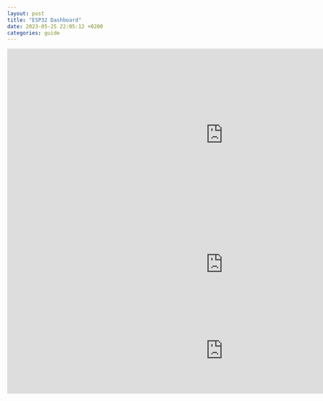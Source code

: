 ```yaml
---
layout: post
title: "ESP32 Dashboard"
date: 2023-05-25 22:05:12 +0200
categories: guide
---
```


<iframe width="1000" height="400" seamless frameborder="0" scrolling="no" src="https://docs.google.com/spreadsheets/d/e/2PACX-1vTfm7bUbq6qHgQJE2aVuxijAOxNuzihnbuv-xM80j_4FbR4bY1u1eFysz5Lx9noEad4iUIMLyPkyiNU/pubchart?oid=910580482&amp;format=interactive"></iframe>

<iframe width="1000" height="200" seamless frameborder="0" scrolling="no" src="https://docs.google.com/spreadsheets/d/e/2PACX-1vTfm7bUbq6qHgQJE2aVuxijAOxNuzihnbuv-xM80j_4FbR4bY1u1eFysz5Lx9noEad4iUIMLyPkyiNU/pubchart?oid=857724265&amp;format=interactive"></iframe>

<iframe width="1000" height="200" seamless frameborder="0" scrolling="no" src="https://docs.google.com/spreadsheets/d/e/2PACX-1vTfm7bUbq6qHgQJE2aVuxijAOxNuzihnbuv-xM80j_4FbR4bY1u1eFysz5Lx9noEad4iUIMLyPkyiNU/pubchart?oid=710344479&amp;format=interactive"></iframe>